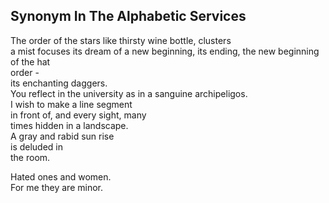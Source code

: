 Synonym In The Alphabetic Services
----------------------------------
The order of the stars like thirsty wine bottle, clusters  
a mist focuses its dream of a new beginning, its ending, the new beginning of the hat  
order -  
its enchanting daggers.  
You reflect in the university as in a sanguine archipeligos.  
I wish to make a line segment  
in front of, and every sight, many  
times hidden in a landscape.  
A gray and rabid sun rise  
is deluded in  
the room.  
  
Hated ones and women.  
For me they are minor.  
